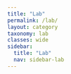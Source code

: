 ```yaml
---
title: "Lab"
permalink: /lab/
layout: category
taxonomy: lab
classes: wide
sidebar:
  title: "Lab"
  nav: sidebar-lab
---
```

